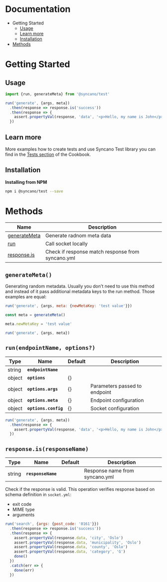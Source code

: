 # Documentation

- Getting Started
  - [Usage](#usage)
  - [Learn more](#learn-more)
  - [Installation](#installation)
- [Methods](#methods)

# Getting Started

## Usage 

```js
import {run, generateMeta} from '@syncano/test'
```

```js
run('generate', {args, meta})
  .then(response => response.is('success'))
  .then(response => {
    assert.propertyVal(response, 'data', '<p>Hello, my name is John</p>')
  })
```

## Learn more

More examples how to create tests and use Syncano Test library you can find in the [Tests section](https://cookbook.syncano.io/) of the Cookbook. 

## Installation

**Installing from NPM**

```bash
npm i @syncano/test --save
```

# Methods

| Name                                     | Description                                       |
| ---------------------------------------- | ------------------------------------------------- |
| [generateMeta](#generatemeta)            | Generate radnom meta data                         |
| [run](#runendpointname-args-meta-config) | Call socket locally                               |
| [response.is](#responseisresponsename)   | Check if response match response from syncano.yml |

## `generateMeta()`

Generating random metadata. Usually you don't need to use this method and instead of it pass additional metadata keys to the run method. Those examples are equal:

```js
run('generate', {args, meta: {newMetaKey: 'test value'}})
```

```js
const meta = generateMeta()

meta.newMetaKey = 'test value'

run('generate', {args, meta})
```


## `run(endpointName, options?)`

| Type   | Name                 | Default | Description                   |
| ------ | -------------------- | ------- | ----------------------------- |
| string | **`endpointName`**   |         |                               |
| object | **`options`**        | {}      |                               |
| object | **`options.args`**   | {}      | Parameters passed to endpoint |
| object | **`options.meta`**   | {}      | Endpoint configuration        |
| object | **`options.config`** | {}      | Socket configuration          |

```js
run('generate', {args, meta})
  .then(response => {
    assert.propertyVal(response, 'data', '<p>Hello, my name is John</p>')
  })
```

## `response.is(responseName)`

| Type   | Name               | Default | Description                    |
| ------ | ------------------ | ------- | ------------------------------ |
| string | **`responseName`** |         | Response name from syncano.yml |

Check if the response is valid. This operation verifies response based on schema definition in `socket.yml`:

- exit code
- MIME type
- arguments

```js
run('search', {args: {post_code: '0161'}})
  .then(response => response.is('success'))
  .then(response => {
    assert.propertyVal(response.data, 'city', 'Oslo')
    assert.propertyVal(response.data, 'municipality', 'Oslo')
    assert.propertyVal(response.data, 'county', 'Oslo')
    assert.propertyVal(response.data, 'category', 'G')
    done()
  })
  .catch(err => {
    done(err)
  })
```

